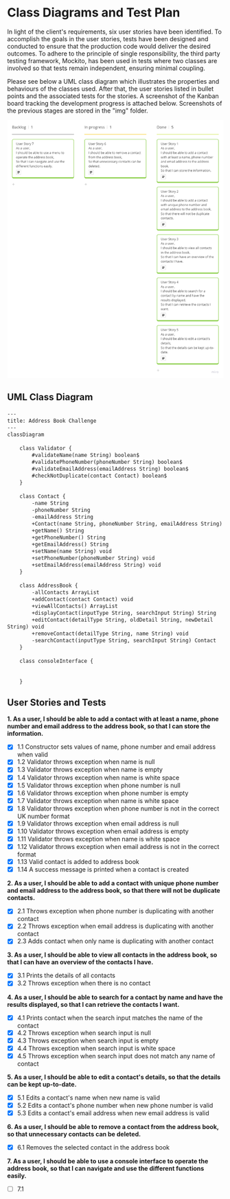# Class Diagrams and Test Plan

In light of the client's requirements, six user stories have been identified. To accomplish the goals in the user stories, tests have been designed and conducted to ensure that the production code would deliver the desired outcomes. To adhere to the principle of single responsibility, the third party testing framework, Mockito, has been used in tests where two classes are involved so that tests remain independent, ensuring minimal coupling.

Please see below a UML class diagram which illustrates the properties and behaviours of the classes used. After that, the user stories listed in bullet points and the associated tests for the stories. A screenshot of the Kanban board tracking the development progress is attached below. Screenshots of the previous stages are stored in the "img" folder.

![Kanban Board - User Story 6](img/img-kanban-story6.png)

## UML Class Diagram

```mermaid
---
title: Address Book Challenge
---
classDiagram
    
    class Validator {
        #validateName(name String) boolean$
        #validatePhoneNumber(phoneNumber String) boolean$
        #validateEmailAddress(emailAddress String) boolean$
        #checkNotDuplicate(contact Contact) boolean$
    }
    
    class Contact {
        -name String
        -phoneNumber String
        -emailAddress String
        +Contact(name String, phoneNumber String, emailAddress String)
        +getName() String
        +getPhoneNumber() String
        +getEmailAddress() String
        +setName(name String) void
        +setPhoneNumber(phoneNumber String) void
        +setEmailAddress(emailAddress String) void
    }
    
    class AddressBook {   
        -allContacts ArrayList
        +addContact(contact Contact) void
        +viewAllContacts() ArrayList
        +displayContact(inputType String, searchInput String) String
        +editContact(detailType String, oldDetail String, newDetail String) void
        +removeContact(detailType String, name String) void
        -searchContact(inputType String, searchInput String) Contact
    }
    
    class consoleInterface {
        
        
    }

```

## User Stories and Tests

**1. As a user, I should be able to add a contact with at least a name, phone number and email address to the address book, so that I can store the information.**
   
- [x] 1.1 Constructor sets values of name, phone number and email address when valid
- [x] 1.2 Validator throws exception when name is null
- [x] 1.3 Validator throws exception when name is empty
- [x] 1.4 Validator throws exception when name is white space
- [x] 1.5 Validator throws exception when phone number is null
- [x] 1.6 Validator throws exception when phone number is empty
- [x] 1.7 Validator throws exception when name is white space
- [x] 1.8 Validator throws exception when phone number is not in the correct UK number format
- [x] 1.9 Validator throws exception when email address is null
- [x] 1.10 Validator throws exception when email address is empty
- [x] 1.11 Validator throws exception when name is white space
- [x] 1.12 Validator throws exception when email address is not in the correct format
- [x] 1.13 Valid contact is added to address book 
- [x] 1.14 A success message is printed when a contact is created

**2. As a user, I should be able to add a contact with unique phone number and email address to the address book, so that there will not be duplicate contacts.**
- [x] 2.1 Throws exception when phone number is duplicating with another contact
- [x] 2.2 Throws exception when email address is duplicating with another contact
- [x] 2.3 Adds contact when only name is duplicating with another contact

**3. As a user, I should be able to view all contacts in the address book, so that I can have an overview of the contacts I have.**
- [x] 3.1 Prints the details of all contacts 
- [x] 3.2 Throws exception when there is no contact

**4. As a user, I should be able to search for a contact by name and have the results displayed, so that I can retrieve the contacts I want.**
- [x] 4.1 Prints contact when the search input matches the name of the contact
- [x] 4.2 Throws exception when search input is null
- [x] 4.3 Throws exception when search input is empty
- [x] 4.4 Throws exception when search input is white space
- [x] 4.5 Throws exception when search input does not match any name of contact

**5. As a user, I should be able to edit a contact's details, so that the details can be kept up-to-date.**
- [x] 5.1 Edits a contact's name when new name is valid
- [x] 5.2 Edits a contact's phone number when new phone number is valid
- [x] 5.3 Edits a contact's email address when new email address is valid

**6. As a user, I should be able to remove a contact from the address book, so that unnecessary contacts can be deleted.**
- [x] 6.1 Removes the selected contact in the address book

**7. As a user, I should be able to use a console interface to operate the address book, so that I can navigate and use the different functions easily.**
- [ ] 7.1 
